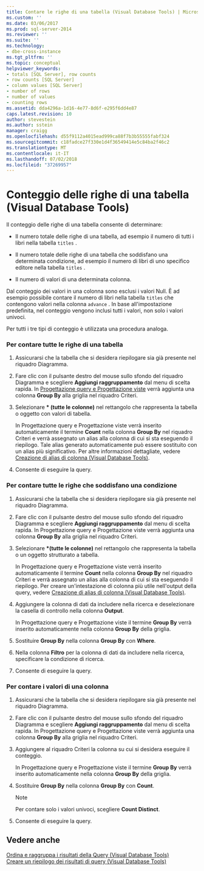 ```yaml
---
title: Contare le righe di una tabella (Visual Database Tools) | Microsoft Docs
ms.custom: ''
ms.date: 03/06/2017
ms.prod: sql-server-2014
ms.reviewer: ''
ms.suite: ''
ms.technology:
- dbe-cross-instance
ms.tgt_pltfrm: ''
ms.topic: conceptual
helpviewer_keywords:
- totals [SQL Server], row counts
- row counts [SQL Server]
- column values [SQL Server]
- number of rows
- number of values
- counting rows
ms.assetid: dda4296a-1d16-4e77-8d6f-e295f6dd4e87
caps.latest.revision: 10
author: stevestein
ms.author: sstein
manager: craigg
ms.openlocfilehash: d55f9112a4015ead999ca88f7b3b55555fabf324
ms.sourcegitcommit: c18fadce27f330e1d4f36549414e5c84ba2f46c2
ms.translationtype: MT
ms.contentlocale: it-IT
ms.lasthandoff: 07/02/2018
ms.locfileid: "37269957"
---
```

# <a name="count-rows-in-a-table-visual-database-tools"></a>Conteggio delle righe di una tabella (Visual Database Tools)
  Il conteggio delle righe di una tabella consente di determinare:  
  
-   Il numero totale delle righe di una tabella, ad esempio il numero di tutti i libri nella tabella `titles` .  
  
-   Il numero totale delle righe di una tabella che soddisfano una determinata condizione, ad esempio il numero di libri di uno specifico editore nella tabella `titles` .  
  
-   Il numero di valori di una determinata colonna.  
  
 Dal conteggio dei valori in una colonna sono esclusi i valori Null. È ad esempio possibile contare il numero di libri nella tabella `titles` che contengono valori nella colonna `advance` . In base all'impostazione predefinita, nel conteggio vengono inclusi tutti i valori, non solo i valori univoci.  
  
 Per tutti i tre tipi di conteggio è utilizzata una procedura analoga.  
  
### <a name="to-count-all-the-rows-in-a-table"></a>Per contare tutte le righe di una tabella  
  
1.  Assicurarsi che la tabella che si desidera riepilogare sia già presente nel riquadro Diagramma.  
  
2.  Fare clic con il pulsante destro del mouse sullo sfondo del riquadro Diagramma e scegliere **Aggiungi raggruppamento** dal menu di scelta rapida. In [Progettazione query e Progettazione viste](visual-database-tools.md) verrà aggiunta una colonna **Group By** alla griglia nel riquadro Criteri.  
  
3.  Selezionare  **\* (tutte le colonne)** nel rettangolo che rappresenta la tabella o oggetto con valori di tabella.  
  
     In Progettazione query e Progettazione viste verrà inserito automaticamente il termine **Count** nella colonna **Group By** nel riquadro Criteri e verrà assegnato un alias alla colonna di cui si sta eseguendo il riepilogo. Tale alias generato automaticamente può essere sostituito con un alias più significativo. Per altre informazioni dettagliate, vedere [Creazione di alias di colonna &#40;Visual Database Tools&#41;](create-column-aliases-visual-database-tools.md).  
  
4.  Consente di eseguire la query.  
  
### <a name="to-count-all-the-rows-that-meet-a-condition"></a>Per contare tutte le righe che soddisfano una condizione  
  
1.  Assicurarsi che la tabella che si desidera riepilogare sia già presente nel riquadro Diagramma.  
  
2.  Fare clic con il pulsante destro del mouse sullo sfondo del riquadro Diagramma e scegliere **Aggiungi raggruppamento** dal menu di scelta rapida. In Progettazione query e Progettazione viste verrà aggiunta una colonna **Group By** alla griglia nel riquadro Criteri.  
  
3.  Selezionare  **\*(tutte le colonne)** nel rettangolo che rappresenta la tabella o un oggetto strutturato a tabella.  
  
     In Progettazione query e Progettazione viste verrà inserito automaticamente il termine **Count** nella colonna **Group By** nel riquadro Criteri e verrà assegnato un alias alla colonna di cui si sta eseguendo il riepilogo. Per creare un'intestazione di colonna più utile nell'output della query, vedere [Creazione di alias di colonna &#40;Visual Database Tools&#41;](create-column-aliases-visual-database-tools.md).  
  
4.  Aggiungere la colonna di dati da includere nella ricerca e deselezionare la casella di controllo nella colonna **Output**.  
  
     In Progettazione query e Progettazione viste il termine **Group By** verrà inserito automaticamente nella colonna **Group By** della griglia.  
  
5.  Sostituire **Group By** nella colonna **Group By** con **Where**.  
  
6.  Nella colonna **Filtro** per la colonna di dati da includere nella ricerca, specificare la condizione di ricerca.  
  
7.  Consente di eseguire la query.  
  
### <a name="to-count-the-values-in-a-column"></a>Per contare i valori di una colonna  
  
1.  Assicurarsi che la tabella che si desidera riepilogare sia già presente nel riquadro Diagramma.  
  
2.  Fare clic con il pulsante destro del mouse sullo sfondo del riquadro Diagramma e scegliere **Aggiungi raggruppamento** dal menu di scelta rapida. In Progettazione query e Progettazione viste verrà aggiunta una colonna **Group By** alla griglia nel riquadro Criteri.  
  
3.  Aggiungere al riquadro Criteri la colonna su cui si desidera eseguire il conteggio.  
  
     In Progettazione query e Progettazione viste il termine **Group By** verrà inserito automaticamente nella colonna **Group By** della griglia.  
  
4.  Sostituire **Group By** nella colonna **Group By** con **Count**.  
  
    > [!NOTE]  
    >  Per contare solo i valori univoci, scegliere **Count Distinct**.  
  
5.  Consente di eseguire la query.  
  
## <a name="see-also"></a>Vedere anche  
 [Ordina e raggruppa i risultati della Query &#40;Visual Database Tools&#41;](sort-and-group-query-results-visual-database-tools.md)   
 [Creare un riepilogo dei risultati di query &#40;Visual Database Tools&#41;](summarize-query-results-visual-database-tools.md)  
  
  
